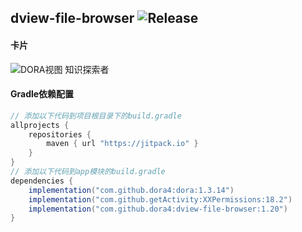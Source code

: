 dview-file-browser
![Release](https://jitpack.io/v/dora4/dview-file-browser.svg)
--------------------------------

#### 卡片
![DORA视图 知识探索者](https://github.com/user-attachments/assets/3eb353fa-01cd-4ae8-8b3b-cb963c05c711)

#### Gradle依赖配置

```groovy
// 添加以下代码到项目根目录下的build.gradle
allprojects {
    repositories {
        maven { url "https://jitpack.io" }
    }
}
// 添加以下代码到app模块的build.gradle
dependencies {
    implementation("com.github.dora4:dora:1.3.14")
    implementation("com.github.getActivity:XXPermissions:18.2")
    implementation("com.github.dora4:dview-file-browser:1.20")
}
```
